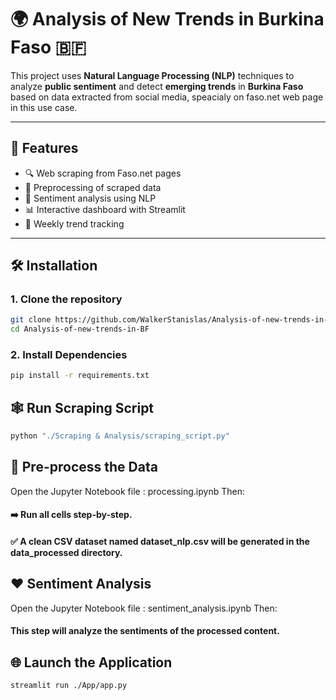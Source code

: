 # 🌍 Analysis of New Trends in Burkina Faso 🇧🇫

This project uses **Natural Language Processing (NLP)** techniques to analyze **public sentiment** and detect **emerging trends** in **Burkina Faso** based on data extracted from social media, speacialy on faso.net web page in this use case.

---

## 🚀 Features

- 🔍 Web scraping from Faso.net pages
- 🧹 Preprocessing of scraped data
- 💬 Sentiment analysis using NLP
- 📊 Interactive dashboard with Streamlit
- 📆 Weekly trend tracking

---

## 🛠️ Installation

### 1. Clone the repository
```bash
git clone https://github.com/WalkerStanislas/Analysis-of-new-trends-in-BF.git
cd Analysis-of-new-trends-in-BF
```

### 2. Install Dependencies
```bash
pip install -r requirements.txt
```
## 🕸️ Run Scraping Script
```bash
python "./Scraping & Analysis/scraping_script.py"
```
## 🧽 Pre-process the Data
Open the Jupyter Notebook file : processing.ipynb
Then:
#### ➡️ Run all cells step-by-step.
#### ✅ A clean CSV dataset named dataset_nlp.csv will be generated in the data_processed directory.

## ❤️ Sentiment Analysis
Open the Jupyter Notebook file : sentiment_analysis.ipynb Then:
#### This step will analyze the sentiments of the processed content.

## 🌐 Launch the Application
```bash
streamlit run ./App/app.py
```